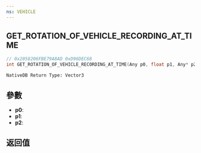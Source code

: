 ```yaml
---
ns: VEHICLE
---
```

## GET_ROTATION_OF_VEHICLE_RECORDING_AT_TIME

```c
// 0x2058206FBE79A8AD 0xD96DEC68
int GET_ROTATION_OF_VEHICLE_RECORDING_AT_TIME(Any p0, float p1, Any* p2);
```

```
NativeDB Return Type: Vector3
```

## 參數
* **p0**: 
* **p1**: 
* **p2**: 

## 返回值

